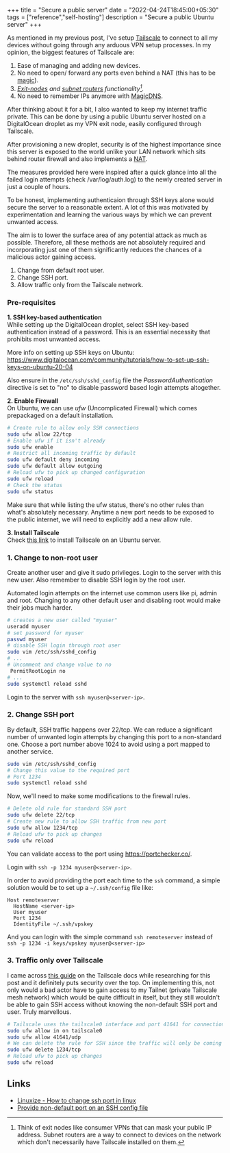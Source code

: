 +++
title = "Secure a public server"
date = "2022-04-24T18:45:00+05:30"
tags = ["reference","self-hosting"]
description = "Secure a public Ubuntu server"
+++

As mentioned in my previous post, I've setup [Tailscale](tailscale.com/) to connect to all my devices without going through any arduous VPN setup processes. In my opinion, the biggest features of Tailscale are:

1. Ease of managing and adding new devices.
2. No need to open/ forward any ports even behind a NAT (this has to be [magic](https://tailscale.com/blog/how-nat-traversal-works/)).
3. <cite>[Exit-nodes](https://tailscale.com/kb/1103/exit-nodes/) and [subnet routers](https://tailscale.com/kb/1019/subnets/) functionality[^1].</cite>  
4. No need to remember IPs anymore with [MagicDNS](https://tailscale.com/kb/1081/magicdns/). 

[^1]: Think of exit nodes like consumer VPNs that can mask your public IP address. Subnet routers are a way to connect to devices on the network which don't necessarily have Tailscale installed on them.

After thinking about it for a bit, I also wanted to keep my internet traffic private. This can be done by using a public Ubuntu server hosted on a DigitalOcean droplet as my VPN exit node, easily configured through Tailscale.

After provisioning a new droplet, security is of the highest importance since this server is exposed to the world unlike your LAN network which sits behind router firewall and also implements a [NAT](https://www.wikiwand.com/en/Network_address_translation).

The measures provided here were inspired after a quick glance into all the failed login attempts (check /var/log/auth.log) to the newly created server in just a couple of hours. 

To be honest, implementing authenticaion through SSH keys alone would secure the server to a reasonable extent. A lot of this was motivated by experimentation and learning the various ways by which we can prevent unwanted access. 

The aim is to lower the surface area of any potential attack as much as possible. Therefore, all these methods are not absolutely required and incorporating just one of them significantly reduces the chances of a malicious actor gaining access.

1. Change from default root user.
2. Change SSH port.
3. Allow traffic only from the Tailscale network.

### Pre-requisites
**1. SSH key-based authentication**  
While setting up the DigitalOcean droplet, select SSH key-based authentication instead of a password. This is an essential necessity that prohibits most unwanted access.

More info on setting up SSH keys on Ubuntu: https://www.digitalocean.com/community/tutorials/how-to-set-up-ssh-keys-on-ubuntu-20-04

Also ensure in the `/etc/ssh/sshd_config` file the *PasswordAuthentication* directive is set to "no" to disable password based login attempts altogether.

**2. Enable Firewall**  
On Ubuntu, we can use *ufw* (Uncomplicated Firewall) which comes prepackaged on a default installation. 

```bash
# Create rule to allow only SSH connections
sudo ufw allow 22/tcp
# Enable ufw if it isn't already
sudo ufw enable
# Restrict all incoming traffic by default
sudo ufw default deny incoming
sudo ufw default allow outgoing
# Reload ufw to pick up changed configuration
sudo ufw reload
# Check the status
sudo ufw status
```

Make sure that while listing the ufw status, there's no other rules than what's absolutely necessary. Anytime a new port needs to be exposed to the public internet, we will need to explicitly add a new allow rule.

**3. Install Tailscale**  
Check [this link](https://tailscale.com/kb/1039/install-ubuntu-2004/) to install Tailscale on an Ubuntu server.

### 1. Change to non-root user

Create another user and give it sudo privileges. Login to the server with this new user. Also remember to disable SSH login by the root user.

Automated login attempts on the internet use common users like pi, admin and root. Changing to any other default user and disabling root would make their jobs much harder. 

```bash
# creates a new user called "myuser"
useradd myuser
# set password for myuser
passwd myuser
# disable SSH login through root user
sudo vim /etc/ssh/sshd_config
# ...
# Uncomment and change value to no
 PermitRootLogin no
# ...
sudo systemctl reload sshd
```

Login to the server with `ssh myuser@<server-ip>`.

### 2. Change SSH port

By default, SSH traffic happens over 22/tcp. We can reduce a significant number of unwanted login attempts by changing this port to a non-standard one. Choose a port number above 1024 to avoid using a port mapped to another service.

```bash
sudo vim /etc/ssh/sshd_config
# Change this value to the required port
# Port 1234
sudo systemctl reload sshd
```
Now, we'll need to make some modifications to the firewall rules.

```bash
# Delete old rule for standard SSH port
sudo ufw delete 22/tcp
# Create new rule to allow SSH traffic from new port
sudo ufw allow 1234/tcp
# Reload ufw to pick up changes
sudo ufw reload
```
You can validate access to the port using https://portchecker.co/.

Login with `ssh -p 1234 myuser@<server-ip>`.

In order to avoid providing the port each time to the `ssh` command, a simple solution would be to set up a `~/.ssh/config` file like:

```
Host remoteserver
  HostName <server-ip>
  User myuser
  Port 1234
  IdentityFile ~/.ssh/vpskey
```
And you can login with the simple command `ssh remoteserver` instead of `ssh -p 1234 -i keys/vpskey myuser@<server-ip>`

### 3. Traffic only over Tailscale
I came across [this guide](https://tailscale.com/kb/1077/secure-server-ubuntu-18-04/) on the Tailscale docs while researching for this post and it definitely puts security over the top. On implementing this, not only would a bad actor have to gain access to my Tailnet (private Tailscale mesh network) which would be quite difficult in itself, but they still wouldn't be able to gain SSH access without knowing the non-default SSH port and user. Truly marvellous.

```bash
# Tailscale uses the tailscale0 interface and port 41641 for connections
sudo ufw allow in on tailscale0
sudo ufw allow 41641/udp
# We can delete the rule for SSH since the traffic will only be coming over Tailscale
sudo ufw delete 1234/tcp
# Reload ufw to pick up changes
sudo ufw reload
```

## Links
- [Linuxize - How to change ssh port in linux](https://linuxize.com/post/how-to-change-ssh-port-in-linux/)
- [Provide non-default port on an SSH config file](https://askubuntu.com/questions/1111994/login-with-ssh-authorized-key-with-changed-ssh-port/1111996#1111996)